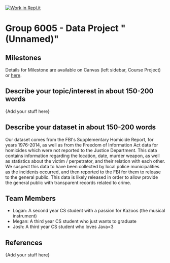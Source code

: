 [![Work in Repl.it](https://classroom.github.com/assets/work-in-replit-14baed9a392b3a25080506f3b7b6d57f295ec2978f6f33ec97e36a161684cbe9.svg)](https://classroom.github.com/online_ide?assignment_repo_id=312418&assignment_repo_type=GroupAssignmentRepo)
# Group 6005 - Data Project "(Unnamed)"

## Milestones

Details for Milestone are available on Canvas (left sidebar, Course Project) or [here](https://firas.moosvi.com/courses/data301/project/milestone01.html).

## Describe your topic/interest in about 150-200 words

{Add your stuff here}

## Describe your dataset in about 150-200 words

Our dataset comes from the FBI's Supplementary Homicide Report, for years 1976-2014, as well as from the Freedom of Information Act data for homicides which were not reported to the Justice Department. This data contains information regarding the location, date, murder weapon, as well as statistics about the victim / perpetrator, and their relation with each other. We suspect this data to have been collected by local police municipalities as the incidents occurred, and then reported to the FBI for them to release to the general public. This data is likely released in order to allow provide the general public with transparent records related to crime.

## Team Members

- Logan: A second year CS student with a passion for Kazoos (the musical instrument)
- Megan: A third year CS student who just wants to graduate
- Josh: A third year CS student who loves Java<3

## References

{Add your stuff here}

